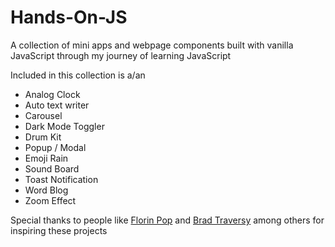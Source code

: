 # Hands-On-JS

A collection of mini apps and webpage components built with vanilla JavaScript through my journey of learning JavaScript

Included in this collection is a/an

- Analog Clock
- Auto text writer
- Carousel
- Dark Mode Toggler
- Drum Kit
- Popup / Modal
- Emoji Rain
- Sound Board 
- Toast Notification
- Word Blog
- Zoom Effect


Special thanks to people like [Florin Pop](https://www.youtube.com/channel/UCeU-1X402kT-JlLdAitxSMA) and [Brad Traversy](https://www.youtube.com/channel/UC29ju8bIPH5as8OGnQzwJyA) among others for inspiring these projects

